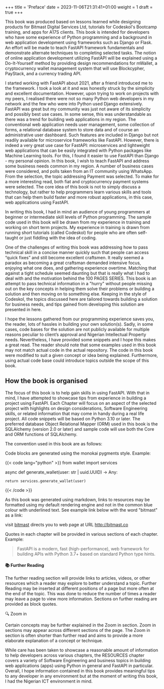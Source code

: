 +++
title = 'Preface'
date = 2023-11-06T21:31:41+01:00
weight = 1
draft = true
+++


This book was produced based on lessons learned while designing products for Bitmast Digital Services Ltd, tutorials for
Codeskol's Bootcamp training, and apps for A17S clients. This book is intended for developers who have some
experience of Python programming and a background in web application development using frameworks such as Django or
Flask. An effort will be made to teach FastAPI framework fundamentals and demonstrate alternate techniques to completing
selected tasks. The notion of online application development utilizing FastAPI will be explained using a Do-It-Yourself
method by providing design recommendations for mWallet, a cryptocurrency wallet management system that will use 
Blockcypher, PayStack, and a currency trading API.

I started working with FastAPI about 2021, after a friend introduced me to the framework. I took a look at it and was
honestly struck by the simplicity and excellent documentation. However, upon trying to work on projects with my peers, I
realised there were not so many Python web developers in my network and the few who were into Python used Django
extensively. FastAPI was great but my community was just not aware of its simplicity and possibly best use cases. In
some sense, this was understandable as there was a trend for building web applications in my region. The conventional
web application needs user management, some collection of forms, a relational database system to store data and of
course an administrative user dashboard. Such features are included in Django but not readily available for microservice
frameworks like FastAPI. However, there is indeed a very great use case for FastAPI: microservices and lightweight web
applications that can be easily integrated with Python packages like Machine Learning tools. For this, I found it easier
to use FastAPI than Django - my personal opinion. In this book, I wish to teach FastAPI and address some business needs
common in my region. A number of business cases were considered, and polls taken from an IT community using WhatsApp.
From the selection, the topic addressing Payment was selected. To make for a more interesting read, both fiat and
cryptocurrency payment systems were selected. The core idea of this book is not to simply discuss a technology, but
rather to help programmers learn various skills and tools that can help them build faster and more robust applications,
in this case, web applications using FastAPI.

In writing this book, I had in mind an audience of young programmers at beginner or intermediate skill levels of Python
programming. The sample code used in this book will be drawn from my experience in training and working on short term
projects. My experience in training is drawn from running short tutorials (called Codeskol) for people who are often
self-taught or just fiddling with the idea of coding. 

One of the challenges of writing this book was addressing how to pass technical skill in a concise manner quickly such that people can access “quick fixes”
and still become excellent craftsmen. It really seemed a paradox as becoming a great craftsman demanded intensive focus,
enjoying what one does, and gathering experience overtime. Matching that against a tight schedule seemed daunting but
that is really what I had to deal with and the motivation behind the 100 PAGES SERIES. This book is an attempt to pass
technical information in a "hurry" without people missing out on the key concepts in helping them solve their problems or
building a solution and then moving on to something else. Keeping in the style of Codeskol, the topics discussed here
are tailored towards building a solution for business needs, and tips gained from developing this solution are presented
in here.

I hope the lessons gathered from our programming experience saves you, the reader, lots of hassles in building your own
solution(s). Sadly, in some cases, code bases for the solution are not publicly available for multiple reasons peculiar to
client’s approval and Nigerian Intellectual Property needs. Nevertheless, I have provided some snippets and I
hope this makes a great read. The reader should note that some examples used in this book may not match actual code in the actual
repository. The code in this book were modified to suit a given concept or idea being explained. Furthermore, using
actual code base could introduce topics outside the scope of this book.

## How the book is organised

The focus of this book is to help gain skills in using FastAPI. With that in mind, I have attempted to showcase tips
from experience in building a project using FastAPI. Each Chapter will focus on an aspect of the selected project with
highlights on design considerations, Software Engineering skills, or related information that may come in handy during a
real life project. All code snippets will be based on Python 3.10 or later. The preferred database Object Relational Mapper (ORM)
used in this book is the SQLAlchemy (version 2.0 or later) and sample code will use both the Core and ORM functions of
SQLAlchemy.

The convention used in this book are as follows:

Code blocks are generated using the monokai pygments style. Example:

{{< code lang="python" >}}
from wallet import services

async def generate_wallet(user: str | uuid.UUID) -> Any:

    return services.generate_wallet(user)

{{< /code >}}

As this book was generated using markdown, links to resources may be formatted using my default rendering engine and not
in the common blue colour with underlined text. See example link below with the word "bitmast" as a link:

visit [bitmast](http://bitmast.co) directs you to web page at URL http://bitmast.co

Quotes in each chapter will be provided in various sections of each chapter. Example:

> FastAPI is a modern, fast (high-performance), web framework for building APIs with Python 3.7+ based on standard
> Python
> type hints.

#### 📚 Further Reading

The further reading section will provide links to articles, videos, or other resources which a reader may explore to
better understand a topic. Further Reading may be inserted at different positions of a page but
more often at the end of the topic. This was done to reduce the number of times a reader may leave a page to view more
information.
Sections on further reading are provided as block quotes.

🔍 Zoom in

Certain concepts may be further explained in the Zoom in section. 
Zoom in sections may appear across different sections of the page. 
The Zoom in section is often shorter than further read and aims to provide a more elaborate explanation of a concept or technique.


While care has been taken to showcase a reasonable amount of information to help developers across various chapters, the
RESOURCES chapter covers a variety of Software Engineering and business topics in building web applications (apps) using Python in
general and FastAPI in particular. Overall, I hope information contained in this book provides meaningful tips to any developer in any
environment but at the moment of writing this book, I had the Nigerian ICT environment in mind.


